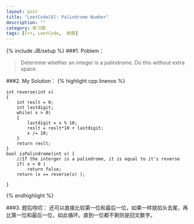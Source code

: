 ```yaml
---
layout: post
title: "LeetCode[8]: Palindrome Number"
description: ""
category: 练习题
tags: [C++, LeetCode,  刷题]
---
```

{% include JB/setup %}
###1. Poblem：
<blockquote>
Determine whether an integer is a palindrome. Do this without extra space.
</blockquote>
###2. My Solution：
{% highlight cpp linenos %}

    int reverse(int x)
    {
        int reslt = 0;
        int lastdigit;
        while( x > 0)
        {
            lastdigit = x % 10;
            reslt = reslt*10 + lastdigit;
            x /= 10;
        }
        return reslt;
    }
    bool isPalindrome(int x) {
        //If the interger is a palindrome, it is equal to it's reverse
        if( x < 0 ) 
            return false;
        return (x == reverse(x) );
        
    }
{% endhighlight %}

###3. 题后唠叨：
还可以直接比较第一位和最后一位，如果一样就掐头去尾，再比第一位和最后一位，如此循环。直到一位都不剩则是回文数字。

